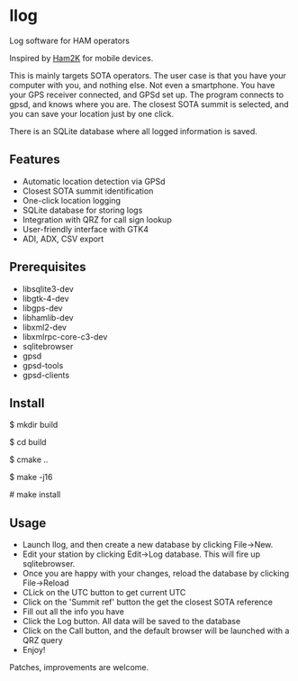 # llog
Log software for HAM operators

Inspired by [Ham2K](https://play.google.com/store/apps/details?id=com.ham2k.polo.beta&hl=en-US) for mobile devices.

This is mainly targets SOTA operators. The user case is that you have
your computer with you, and nothing else. Not even a smartphone. You have your GPS receiver connected, and GPSd set up.
The program connects to gpsd, and knows where you are. The closest SOTA summit is selected, and you can save your location
just by one click.

There is an SQLite database where all logged information is saved.

## Features
* Automatic location detection via GPSd
* Closest SOTA summit identification
* One-click location logging
* SQLite database for storing logs
* Integration with QRZ for call sign lookup
* User-friendly interface with GTK4
* ADI, ADX, CSV export

## Prerequisites

* libsqlite3-dev
* libgtk-4-dev
* libgps-dev
* libhamlib-dev
* libxml2-dev
* libxmlrpc-core-c3-dev
* sqlitebrowser
* gpsd
* gpsd-tools
* gpsd-clients

## Install

\$ mkdir build

\$ cd build

\$ cmake ..

\$ make -j16

\# make install

## Usage

* Launch llog, and then create a new database by clicking File->New.
* Edit your station by clicking Edit->Log database. This will fire up sqlitebrowser.
* Once you are happy with your changes, reload the database by clicking
File->Reload
* CLick on the UTC button to get current UTC
* Click on the 'Summit ref' button the get the closest SOTA reference
* Fill out all the info you have
* Click the Log button. All data will be saved to the database
* Click on the Call button, and the default browser will be launched with a QRZ query
* Enjoy!


Patches, improvements are welcome.
